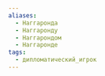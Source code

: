 ```yaml
---
aliases:
  - Наггаронда
  - Наггаронду
  - Наггарондом
  - Наггаронде
tags:
  - дипломатический_игрок
---
```

